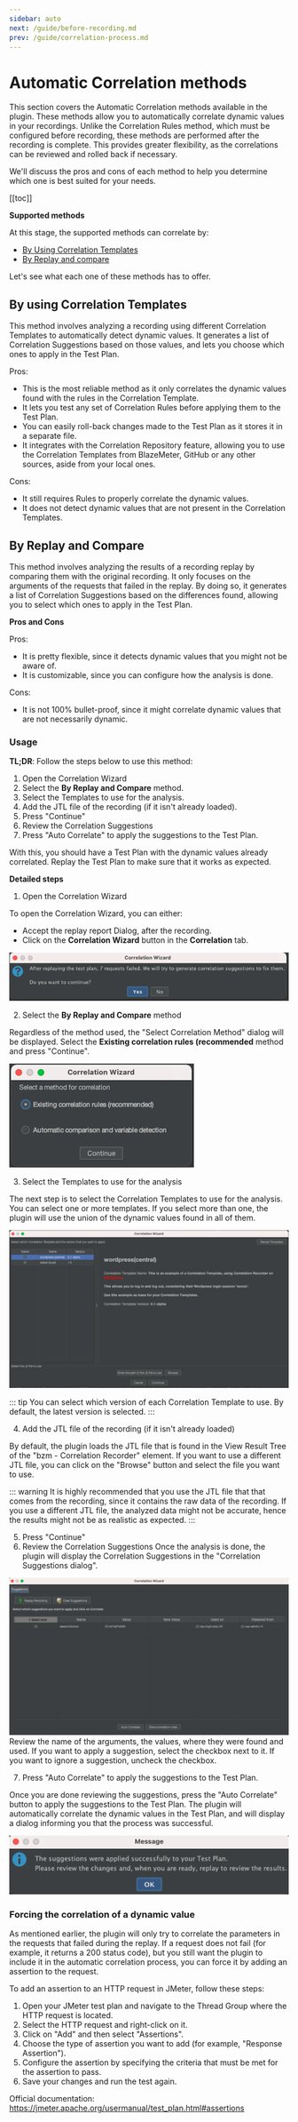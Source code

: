 ```yaml
---
sidebar: auto
next: /guide/before-recording.md
prev: /guide/correlation-process.md
---
```


# Automatic Correlation methods

This section covers the Automatic Correlation methods available in the plugin. These methods allow you to
automatically correlate dynamic values in your recordings. Unlike the Correlation Rules method, which must be
configured before recording, these methods are performed after the recording is complete. This provides greater
flexibility, as the correlations can be reviewed and rolled back if necessary. 

We'll discuss the pros and cons of each method to help you determine which one is best suited for your needs.

[[toc]]


**Supported methods**

At this stage, the supported methods can correlate by:

- [By Using Correlation Templates](#by-using-correlation-templates)
- [By Replay and compare](#by-replay-and-compare)

Let's see what each one of these methods has to offer.

## By using Correlation Templates

This method involves analyzing a recording using different Correlation Templates to automatically detect dynamic
values. It generates a list of Correlation Suggestions based on those values, and lets you choose which ones
to apply in the Test Plan.

Pros:

- This is the most reliable method as it only correlates the dynamic values found with the rules in the Correlation Template.
- It lets you test any set of Correlation Rules before applying them to the Test Plan.
- You can easily roll-back changes made to the Test Plan as it stores it in a separate file.
- It integrates with the Correlation Repository feature, allowing you to use the Correlation Templates from BlazeMeter,
  GitHub or any other sources, aside from your local ones.

Cons:

- It still requires Rules to properly correlate the dynamic values.
- It does not detect dynamic values that are not present in the Correlation Templates.

## By Replay and Compare

This method involves analyzing the results of a recording replay by comparing them with the original recording. It
only focuses on the arguments of the requests that failed in the replay. By doing so, it generates a list of
Correlation Suggestions based on the differences found, allowing you to select which ones to apply in the Test Plan.

**Pros and Cons**

Pros:
- It is pretty flexible, since it detects dynamic values that you might not be aware of.
- It is customizable, since you can configure how the analysis is done.

Cons:
- It is not 100% bullet-proof, since it might correlate dynamic values that are not necessarily dynamic.

### Usage

**TL;DR**: Follow the steps below to use this method:

1. Open the Correlation Wizard
2. Select the **By Replay and Compare** method.
3. Select the Templates to use for the analysis.
4. Add the JTL file of the recording (if it isn't already loaded).
5. Press "Continue"
6. Review the Correlation Suggestions
7. Press "Auto Correlate" to apply the suggestions to the Test Plan.

With this, you should have a Test Plan with the dynamic values already correlated. Replay the Test Plan to make sure
that it works as expected.

**Detailed steps**

1. Open the Correlation Wizard

To open the Correlation Wizard, you can either:
- Accept the replay report Dialog, after the recording.
- Click on the **Correlation Wizard** button in the **Correlation** tab.

![Replay Report Dialog](./assets/replay-report-dialog.png)

2. Select the **By Replay and Compare** method

Regardless of the method used, the "Select Correlation Method" dialog will be displayed.
Select the **Existing correlation rules (recommended** method and press "Continue".

![Select Correlation Method](./assets/select-correlation-method.png)

3. Select the Templates to use for the analysis

The next step is to select the Correlation Templates to use for the analysis. You can select one or more templates.
If you select more than one, the plugin will use the union of the dynamic values found in all of them.

![Select Correlation Templates](./assets/select-correlation-template.png)

::: tip
You can select which version of each Correlation Template to use. By default, the latest version is selected.
:::

4. Add the JTL file of the recording (if it isn't already loaded)

By default, the plugin loads the JTL file that is found in the View Result Tree of the "bzm - Correlation Recorder" element.
If you want to use a different JTL file, you can click on the "Browse" button and select the file you want to use.

::: warning
It is highly recommended that you use the JTL file that that comes from the recording, since it contains the
raw data of the recording. If you use a different JTL file, the analyzed data might not be accurate, hence
the results might not be as realistic as expected.
:::

5. Press "Continue"
6. Review the Correlation Suggestions
Once the analysis is done, the plugin will display the Correlation Suggestions in the "Correlation Suggestions dialog".

![Correlation Suggestions](./assets/correlation-suggestions.png)
Review the name of the arguments, the values, where they were found and used. If you want to apply a suggestion,
select the checkbox next to it. If you want to ignore a suggestion, uncheck the checkbox.

7. Press "Auto Correlate" to apply the suggestions to the Test Plan.

Once you are done reviewing the suggestions, press the "Auto Correlate" button to apply the suggestions to the Test Plan.
The plugin will automatically correlate the dynamic values in the Test Plan, and will display a dialog informing you
that the process was successful.

![Auto Correlate Successful](./assets/auto-correlation-successful-dialog.png)


### Forcing the correlation of a dynamic value
As mentioned earlier, the plugin will only try to correlate the parameters in the requests that failed during the replay. If a request does not fail (for example, it returns a 200 status code), but you still want the plugin to include it in the automatic correlation process, you can force it by adding an assertion to the request.

To add an assertion to an HTTP request in JMeter, follow these steps:

1. Open your JMeter test plan and navigate to the Thread Group where the HTTP request is located.
2. Select the HTTP request and right-click on it.
3. Click on "Add" and then select "Assertions".
4. Choose the type of assertion you want to add (for example, "Response Assertion").
5. Configure the assertion by specifying the criteria that must be met for the assertion to pass.
6. Save your changes and run the test again.

Official documentation: https://jmeter.apache.org/usermanual/test_plan.html#assertions

